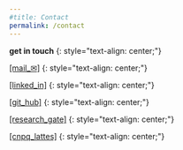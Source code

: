 ```yaml
---
#title: Contact
permalink: /contact
---
```


__get in touch__
{: style="text-align: center;"}	

[[mail_&#9993;]](https://mailhide.io/e/LkioQXpQ)
{: style="text-align: center;"}

[[linked_in]](https://linkedin.com/in/hasmonteiro)
{: style="text-align: center;"}

[[git_hub]](https://github.com/hasmonteiro)
{: style="text-align: center;"}

[[research_gate]](https://www.researchgate.net/profile/Humberto-Monteiro)
{: style="text-align: center;"}

[[cnpq_lattes]](http://lattes.cnpq.br/3928759533862927)
{: style="text-align: center;"}